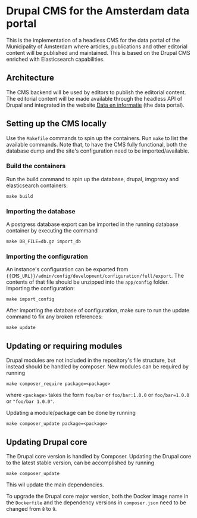 # Drupal CMS for the Amsterdam data portal

This is the implementation of a headless CMS for the data portal of the Municipality of Amsterdam where articles, publications and other editorial content will be published and maintained.
This is based on the Drupal CMS enriched with Elasticsearch capabilities.

## Architecture

The CMS backend will be used by editors to publish the editorial content. The editorial content will be made available through the headless API of Drupal and integrated in the website [Data en informatie](https://data.amsterdam.nl) (the data portal).

## Setting up the CMS locally

Use the `Makefile` commands to spin up the containers. Run `make` to list the available commands. Note that, to have the CMS fully functional, both the database dump and the site's configuration need to be imported/available.

### Build the containers

Run the build command to spin up the database, drupal, imgproxy and elasticsearch containers:

```
make build
```

### Importing the database

A postgress database export can be imported in the running database container by executing the command

```
make DB_FILE=db.gz import_db
```

### Importing the configuration

An instance's configuration can be exported from `{{CMS_URL}}/admin/config/development/configuration/full/export`. The contents of that file should be unzipped into the `app/config` folder. Importing the configuration:

```
make import_config
```

After importing the database of configuration, make sure to run the update command to fix any broken references:

```
make update
```

## Updating or requiring modules

Drupal modules are not included in the repository's file structure, but instead should be handled by composer.
New modules can be required by running

```
make composer_require package=<package>
```

where `<package>` takes the form `foo/bar` or `foo/bar:1.0.0` or `foo/bar=1.0.0` or `"foo/bar 1.0.0"`.

Updating a module/package can be done by running

```
make composer_update package=<package>
```

## Updating Drupal core

The Drupal core version is handled by Composer. Updating the Drupal core to the latest stable version, can be accomplished by running

```
make composer_update
```

This wil update the main dependencies.

To upgrade the Drupal core major version, both the Docker image name in the `Dockerfile` and the dependency versions in `composer.json` need to be changed from `8` to `9`.

